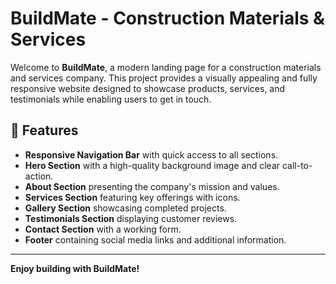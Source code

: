 # BuildMate - Construction Materials & Services

Welcome to **BuildMate**, a modern landing page for a construction materials and services company. This project provides a visually appealing and fully responsive website designed to showcase products, services, and testimonials while enabling users to get in touch.

## 🚀 Features
- **Responsive Navigation Bar** with quick access to all sections.
- **Hero Section** with a high-quality background image and clear call-to-action.
- **About Section** presenting the company's mission and values.
- **Services Section** featuring key offerings with icons.
- **Gallery Section** showcasing completed projects.
- **Testimonials Section** displaying customer reviews.
- **Contact Section** with a working form.
- **Footer** containing social media links and additional information.

---

**Enjoy building with BuildMate!**